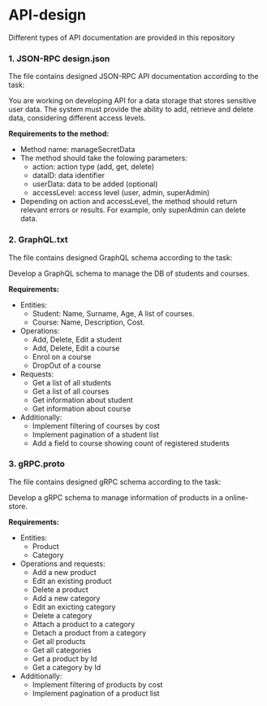 # API-design
Different types of API documentation are provided in this repository

### 1. JSON-RPC design.json 
The file contains designed JSON-RPC API documentation according to the task:

You are working on developing API for a data storage that stores sensitive user data. The system must provide the ability to add, retrieve and delete data, considering different access levels.

**Requirements to the method:**
 + Method name: manageSecretData
 + The method should take the folowing parameters:
    * action: action type (add, get, delete)
    * dataID: data identifier
    * userData: data to be added (optional)
    * accessLevel: access level (user, admin, superAdmin)
+ Depending on action and accessLevel, the method should return relevant errors or results. For example, only superAdmin can delete data.

### 2. GraphQL.txt
The file contains designed GraphQL schema according to the task:

Develop a GraphQL sсhema to manage the DB of students and courses.

**Requirements:**
+ Entities:
   * Student: Name, Surname, Age, A list of courses.
   * Course: Name, Description, Cost.
+ Operations:
   * Add, Delete, Edit a student
   * Add, Delete, Edit a course
   * Enrol on a course
   * DropOut of a course
+ Requests:
   * Get a list of all students
   * Get a list of all courses
   * Get information about student
   * Get information about course
+ Additionally:
   * Implement filtering of courses by cost
   * Implement pagination of a student list
   * Add a field to course showing count of registered students   

### 3. gRPC.proto
The file contains designed gRPC schema according to the task:

Develop a gRPC sсhema to manage information of products in a online-store.

**Requirements:**
+ Entities:
   * Product
   * Category
+ Operations and requests:
   * Add a new product
   * Edit an existing product
   * Delete a product
   * Add a new category
   * Edit an exicting category
   * Delete a category
   * Attach a product to a category
   * Detach a product from a category
   * Get all products
   * Get all categories
   * Get a product by Id
   * Get a category by Id
+ Additionally:
   * Implement filtering of products by cost
   * Implement pagination of a product list
  

